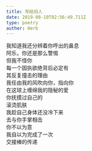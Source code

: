 ```yaml
---  
title: 写给旧人  
date: 2019-08-10T02:56:49.711Z  
type: poetry  
auther: Herb     
---  
```

我知道我还分辨着你呼出的鼻息  
阿乐，你还是那么警惕  
但我不怪你    
每一个固执欲绝背后必定有  
其反复撞击的理由  
我任由我的风吹向你，指向你  
在这球上缠绵我的隐秘的爱    
你抚摸过自己的  
滚烫肌肤  
我趁自己身体还没冷下来  
去与你手掌相击    
你不以为意  
我自以为完成了一次  
交接棒的传递  
